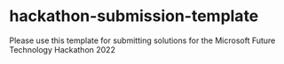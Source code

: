 # hackathon-submission-template
Please use this template for submitting solutions for the Microsoft Future Technology Hackathon 2022
